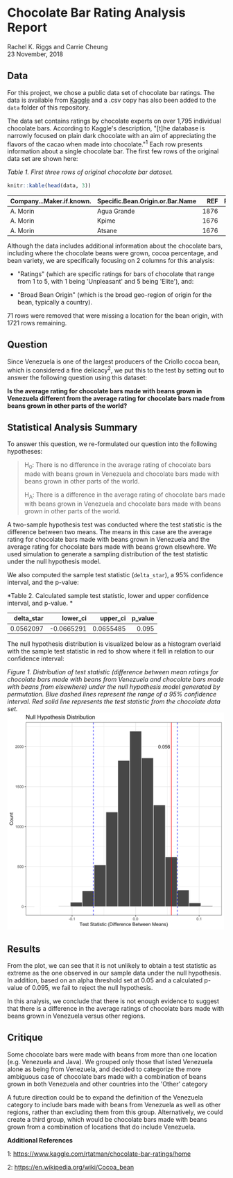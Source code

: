 Chocolate Bar Rating Analysis Report
================
Rachel K. Riggs and Carrie Cheung
<br>23 November, 2018

Data
----

For this project, we chose a public data set of chocolate bar ratings. The data is available from [Kaggle](https://www.kaggle.com/rtatman/chocolate-bar-ratings) and a .csv copy has also been added to the `data` folder of this repository.

The data set contains ratings by chocolate experts on over 1,795 individual chocolate bars. According to Kaggle's description, "\[t\]he database is narrowly focused on plain dark chocolate with an aim of appreciating the flavors of the cacao when made into chocolate."<sup>1</sup> Each row presents information about a single chocolate bar. The first few rows of the original data set are shown here:

*Table 1. First three rows of original chocolate bar dataset.*

``` r
knitr::kable(head(data, 3))
```

| Company...Maker.if.known. | Specific.Bean.Origin.or.Bar.Name |   REF|  Review.Date| Cocoa.Percent | Company.Location |  Rating| Bean.Type | Broad.Bean.Origin |
|:--------------------------|:---------------------------------|-----:|------------:|:--------------|:-----------------|-------:|:----------|:------------------|
| A. Morin                  | Agua Grande                      |  1876|         2016| 63%           | France           |    3.75|           | Sao Tome          |
| A. Morin                  | Kpime                            |  1676|         2015| 70%           | France           |    2.75|           | Togo              |
| A. Morin                  | Atsane                           |  1676|         2015| 70%           | France           |    3.00|           | Togo              |

Although the data includes additional information about the chocolate bars, including where the chocolate beans were grown, cocoa percentage, and bean variety, we are specifically focusing on 2 columns for this analysis:

-   "Ratings" (which are specific ratings for bars of chocolate that range from 1 to 5, with 1 being 'Unpleasant' and 5 being 'Elite'), and:

-   "Broad Bean Origin" (which is the broad geo-region of origin for the bean, typically a country).

71 rows were removed that were missing a location for the bean origin, with 1721 rows remaining.

Question
--------

Since Venezuela is one of the largest producers of the Criollo cocoa bean, which is considered a fine delicacy<sup>2</sup>, we put this to the test by setting out to answer the following question using this dataset:

**Is the average rating for chocolate bars made with beans grown in Venezuela different from the average rating for chocolate bars made from beans grown in other parts of the world?**

Statistical Analysis Summary
----------------------------

To answer this question, we re-formulated our question into the following hypotheses:

> H<sub>0</sub>: There is no difference in the average rating of chocolate bars made with beans grown in Venezuela and chocolate bars made with beans grown in other parts of the world.
>
> H<sub>A</sub>: There is a difference in the average rating of chocolate bars made with beans grown in Venezuela and chocolate bars made with beans grown in other parts of the world.

A two-sample hypothesis test was conducted where the test statistic is the difference between two means. The means in this case are the average rating for chocolate bars made with beans grown in Venezuela and the average rating for chocolate bars made with beans grown elsewhere. We used simulation to generate a sampling distribution of the test statistic under the null hypothesis model.

We also computed the sample test statistic (`delta_star`), a 95% confidence interval, and the p-value:

*Table 2. Calculated sample test statistic, lower and upper confidence interval, and p-value. *

|  delta\_star|   lower\_ci|  upper\_ci|  p\_value|
|------------:|-----------:|----------:|---------:|
|    0.0562097|  -0.0665291|  0.0655485|     0.095|

The null hypothesis distribution is visualized below as a histogram overlaid with the sample test statistic in red to show where it fell in relation to our confidence interval:

*Figure 1. Distribution of test statistic (difference between mean ratings for chocolate bars made with beans from Venezuela and chocolate bars made with beans from elsewhere) under the null hypothesis model generated by permutation. Blue dashed lines represent the range of a 95% confidence interval. Red solid line represents the test statistic from the chocolate data set.* <img src="../results/choc_ratings_analysis_viz.png" width="500" />

Results
-------

From the plot, we can see that it is not unlikely to obtain a test statistic as extreme as the one observed in our sample data under the null hypothesis. In addition, based on an alpha threshold set at 0.05 and a calculated p-value of 0.095, we fail to reject the null hypothesis.

In this analysis, we conclude that there is not enough evidence to suggest that there is a difference in the average ratings of chocolate bars made with beans grown in Venezuela versus other regions.

Critique
--------

Some chocolate bars were made with beans from more than one location (e.g. Venezuela and Java). We grouped only those that listed Venezuela alone as being from Venezuela, and decided to categorize the more ambiguous case of chocolate bars made with a combination of beans grown in both Venezuela and other countries into the 'Other' category

A future direction could be to expand the definition of the Venezuela category to include bars made with beans from Venezuela as well as other regions, rather than excluding them from this group. Alternatively, we could create a third group, which would be chocolate bars made with beans grown from a combination of locations that do include Venezuela.

**Additional References**

1: <https://www.kaggle.com/rtatman/chocolate-bar-ratings/home>

2: <https://en.wikipedia.org/wiki/Cocoa_bean>
